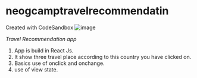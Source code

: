 # neogcamptravelrecommendatin
Created with CodeSandbox
![image](https://user-images.githubusercontent.com/46194436/133554573-8095b037-5cc9-403d-ba1b-0e554a4bf36c.png)


*Travel Recommendation app*

1. App is build in React Js.
2. It show three travel place according to this country you have clicked on.
3. Basics use of onclick and onchange.
4. use of view state. 
